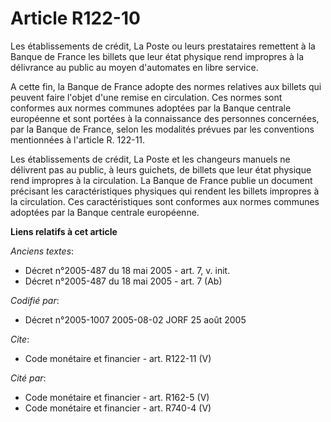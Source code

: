 # Article R122-10

Les établissements de crédit, La Poste ou leurs prestataires remettent à la Banque de France les billets que leur état
physique rend impropres à la délivrance au public au moyen d'automates en libre service.

A cette fin, la Banque de France adopte des normes relatives aux billets qui peuvent faire l'objet d'une remise en
circulation. Ces normes sont conformes aux normes communes adoptées par la Banque centrale européenne et sont portées à la
connaissance des personnes concernées, par la Banque de France, selon les modalités prévues par les conventions mentionnées à
l'article R. 122-11.

Les établissements de crédit, La Poste et les changeurs manuels ne délivrent pas au public, à leurs guichets, de billets que
leur état physique rend impropres à la circulation. La Banque de France publie un document précisant les caractéristiques
physiques qui rendent les billets impropres à la circulation. Ces caractéristiques sont conformes aux normes communes
adoptées par la Banque centrale européenne.

**Liens relatifs à cet article**

_Anciens textes_:

  - Décret n°2005-487 du 18 mai 2005 - art. 7, v. init.
  - Décret n°2005-487 du 18 mai 2005 - art. 7 (Ab)

_Codifié par_:

  - Décret n°2005-1007 2005-08-02 JORF 25 août 2005

_Cite_:

  - Code monétaire et financier - art. R122-11 (V)

_Cité par_:

  - Code monétaire et financier - art. R162-5 (V)
  - Code monétaire et financier - art. R740-4 (V)
